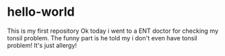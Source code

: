 # hello-world
This is my first repository Ok today i went to a ENT doctor for checking my tonsil problem. 
The funny part is he told my i don't even have tonsil problem! It's just allergy!

